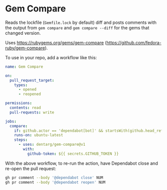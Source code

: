 # Gem Compare

Reads the lockfile (`Gemfile.lock` by default) diff and posts comments with the output from `gem compare` and `gem compare --diff` for the gems that changed version.

Uses https://rubygems.org/gems/gem-compare (https://github.com/fedora-ruby/gem-compare).

To use in your repo, add a workflow like this:

````yaml
name: Gem Compare

on:
  pull_request_target:
    types:
      - opened
      - reopened

permissions:
  contents: read
  pull-requests: write

jobs:
  compare:
    if: github.actor == 'dependabot[bot]' && startsWith(github.head_ref, 'dependabot/bundler/')
    runs-on: ubuntu-latest
    steps:
      - uses: dentarg/gem-compare@v1
        with:
          github-token: ${{ secrets.GITHUB_TOKEN }}
````

With the above workflow, to re-run the action, have Dependabot close and re-open the pull request:

```bash
gh pr comment --body '@dependabot close' NUM
gh pr comment --body '@dependabot reopen' NUM
````
